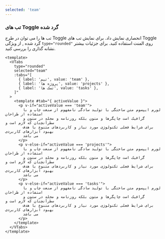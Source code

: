 ```yaml
---
selected: 'team'
---
```


### تب های Toggle گرد شده

تب ها را می توان در طرح Toggle انحصاری نمایش داد.
برای نمایش تب های Toggle گرد شده , از ویژگی `type="rounded"`
روی المنت استفاده کنید.
برای جزئیات بیشتر نشانه گذاری را بررسی کنید.

<!--code-->

```vue
<template>
  <VTabs
    type="rounded"
    selected="team"
    :tabs="[
      { label: 'تیم', value: 'team' },
      { label: 'پروژه ها', value: 'projects' },
      { label: 'تسک ها', value: 'tasks' },
    ]"
  >
    <template #tab="{ activeValue }">
      <p v-if="activeValue === 'team'">
        لورم ایپسوم متن ساختگی با تولید سادگی نامفهوم از صنعت چاپ و با استفاده از طراحان
        گرافیک است چاپگرها و متون بلکه روزنامه و مجله در ستون و سطرآنچنان که لازم است و
        برای شرایط فعلی تکنولوژی مورد نیاز و کاربردهای متنوع با هدف بهبود ابزارهای کاربردی
        می باشد
      </p>
      <p v-else-if="activeValue === 'projects'">
        لورم ایپسوم متن ساختگی با تولید سادگی نامفهوم از صنعت چاپ و با استفاده از طراحان
        گرافیک است چاپگرها و متون بلکه روزنامه و مجله در ستون و سطرآنچنان که لازم است و
        برای شرایط فعلی تکنولوژی مورد نیاز و کاربردهای متنوع با هدف بهبود ابزارهای کاربردی
        می باشد
      </p>
      <p v-else-if="activeValue === 'tasks'">
        لورم ایپسوم متن ساختگی با تولید سادگی نامفهوم از صنعت چاپ و با استفاده از طراحان
        گرافیک است چاپگرها و متون بلکه روزنامه و مجله در ستون و سطرآنچنان که لازم است و
        برای شرایط فعلی تکنولوژی مورد نیاز و کاربردهای متنوع با هدف بهبود ابزارهای کاربردی
        می باشد
      </p>
    </template>
  </VTabs>
</template>
```

<!--/code-->

<!--example-->

<VTabs type="rounded" selected="team" :tabs="[{ label: 'تیم', value: 'team' },{ label: 'پروژه ها', value: 'projects' },{ label: 'تسک ها', value: 'tasks' }]">
  <template #tab="{ activeValue }">
    <p v-if="activeValue === 'team'">
لورم ایپسوم متن ساختگی با تولید سادگی نامفهوم از صنعت چاپ و با استفاده از طراحان گرافیک است چاپگرها و متون بلکه روزنامه و مجله در ستون و سطرآنچنان که لازم است و برای شرایط فعلی تکنولوژی مورد نیاز و کاربردهای متنوع با هدف بهبود ابزارهای کاربردی می باشد
    </p>
    <p v-else-if="activeValue === 'projects'">
لورم ایپسوم متن ساختگی با تولید سادگی نامفهوم از صنعت چاپ و با استفاده از طراحان گرافیک است چاپگرها و متون بلکه روزنامه و مجله در ستون و سطرآنچنان که لازم است و برای شرایط فعلی تکنولوژی مورد نیاز و کاربردهای متنوع با هدف بهبود ابزارهای کاربردی می باشد
    </p>
    <p v-else-if="activeValue === 'tasks'">
لورم ایپسوم متن ساختگی با تولید سادگی نامفهوم از صنعت چاپ و با استفاده از طراحان گرافیک است چاپگرها و متون بلکه روزنامه و مجله در ستون و سطرآنچنان که لازم است و برای شرایط فعلی تکنولوژی مورد نیاز و کاربردهای متنوع با هدف بهبود ابزارهای کاربردی می باشد
    </p>
  </template>
</VTabs>

<!--/example-->
